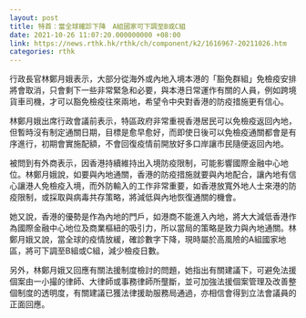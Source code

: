 ```yaml
---
layout: post
title: 特首：當全球確診下降　A組國家可下調至B或C組
date: 2021-10-26 11:07:20.000000000 +08:00
link: https://news.rthk.hk/rthk/ch/component/k2/1616967-20211026.htm
categories: rthk
---
```


行政長官林鄭月娥表示，大部分從海外或內地入境本港的「豁免群組」免檢疫安排將會取消，只會剩下一些非常緊急和必要，與本港日常運作有關的人員，例如跨境貨車司機，才可以豁免檢疫往來兩地，希望令中央對香港的防疫措施更有信心。

林鄭月娥出席行政會議前表示，特區政府非常重視香港居民可以免檢疫返回內地，但暫時沒有制定通關日期，目標是愈早愈好，而即使日後可以免檢疫通關都會是有序進行，初期會實施配額，不會回復疫情前開放好多口岸讓市民隨便返回內地。

被問到有外商表示，因香港持續維持出入境防疫限制，可能影響國際金融中心地位。林鄭月娥說，如要與內地通關，香港的防疫措施就要與內地配合，讓內地有信心讓港人免檢疫入境，而外防輸入的工作非常重要，如香港放寬外地人士來港的防疫限制，或採取與病毒共存策略，將減低與內地恢復通關的機會。

她又說，香港的優勢是作為內地的門戶，如港商不能進入內地，將大大減低香港作為國際金融中心地位及商業樞紐的吸引力，所以當局的策略是致力與內地通關。林鄭月娥又說，當全球的疫情放緩，確診數字下降，現時屬於高風險的A組國家地區，將可下調至B組或C組，減少檢疫日數。

另外，林鄭月娥又回應有關法援制度檢討的問題，她指出有關建議下，可避免法援個案由一小撮的律師、大律師或事務律師所壟斷，並可加強法援個案管理及改善整個制度的透明度，有關建議已獲法律援助服務局通過，亦相信會得到立法會議員的正面回應。
